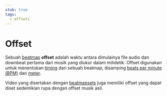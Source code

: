 ```yaml
---
stub: true
tags:
  - offsets
---
```


# Offset

Sebuah [beatmap](/wiki/Beatmap) **offset** adalah waktu antara dimulainya file audio dan downbeat pertama dari musik yang diukur dalam milidetik. Offset digunakan untuk menentukan [timing](/wiki/Beatmap_Editor/Timing) dari sebuah beatmap, disamping [beats per minute (BPM)](/wiki/Beatmapping/Beats_per_minute) dan [meter](https://en.wikipedia.org/wiki/Metre_(music)).

Video yang disertakan dengan [beatmapsets](/wiki/Beatmap/Beatmapsets) juga memiliki offset yang dapat diset sedemikian rupa dengan offset musik asli.
